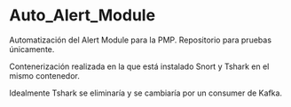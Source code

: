 # Auto_Alert_Module
Automatización del Alert Module para la PMP. Repositorio para pruebas únicamente.


Contenerización realizada en la que está instalado Snort y Tshark en el mismo contenedor.

Idealmente Tshark se eliminaría y se cambiaría por un consumer de Kafka.